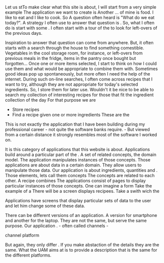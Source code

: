Let us stTo make clear what this site is about, I will start from a very simple example
The application we want to create is 
Another ... of mine is food. I like to eat and I like to cook. So
A question often heard is "What do we eat today?". 
A strategy I often use to answer that question is . So, what I often do is start with some .  I often start with a tour of the to look for left-overs of the previous days. 

Inspiration to answer that question can come from anywhere. But, it often starts with a search through the house to find something comestible. Vegetables in the cool storage room, for instance, or left-overs from previous meals in the fridge, items in the pantry once bought but forgotten... Once one or more items selected, I start to think on how I could use them and what would be appropriate to combine them with. Sometimes good ideas pop up spontaneously, but more often I need the help of the internet. During such on-line searches, I often come across recipes that I want to try, although they are not appropriate for today's selected ingredients. So, I store them for later use. 
Wouldn't it be nice to be able to search my collection of interesting recipes for those that fit the ingredient collection of the day
For that purpose we are 
- Store recipes
- Find a recipe given one or more ingredients
These are the 

This is not exactly the application that I have been building during my professional career - not quite the software banks require. - But viewed from a certain distance it strongly resembles most of the software I worked on.

It is this category of applications that this website is about. Applications build around a particular part of the . A set of related concepts, the domain model. The application manipulates instances of those concepts.
Those applications are about data in a certain domain. They allow users to manipulate those data. Our application is about ingredients, quantities and . Those elements, lets call them concepts
The concepts are related to each other. A recipe combines 
The applications consist of pages to display particular instances of those concepts. One can imagine a form 
Take the example of a 
There will be a screen displays recipees. 
Take a swith wich the 

Applications have screens that display particular sets of data to the user and let him change some of these data. 

There can be different versions of an application. A version for smartphone and another for the laptop. 
They are not the same, but serve the same purpose.
Our application . - often called channels -

channel
platform

But again, they only differ . If you make abstaction of the details they are the same. What the UAM aims at is to provide a description that is the same for the different platforms.

